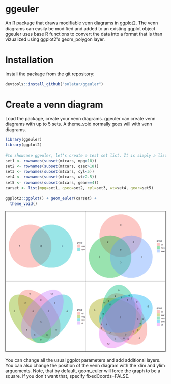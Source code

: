 # ggeuler

An [R](https://www.r-project.org) package that draws modifiable venn diagrams in [ggplot2](https://ggplot2.tidyverse.org/). The venn diagrams can easily be modified and added to an existing ggplot object. ggeuler uses base R functions to convert the data into a format that is than vizualized using ggplot2's geom_polygon layer.

# Installation
Install the package from the git repository:
``` r
devtools::install_github("solatar/ggeuler")
```

# Create a venn diagram
Load the package, create your venn diagrams. ggeuler can create venn diagrams with up to 5 sets. A theme_void normally goes will with venn diagrams.
``` r
library(ggeuler)
library(ggplot2)

#to showcase ggeuler, let's create a test set list. It is simply a list of vectors.
set1 <- rownames(subset(mtcars, mpg>18))
set2 <- rownames(subset(mtcars, qsec>18))
set3 <- rownames(subset(mtcars, cyl<5))
set4 <- rownames(subset(mtcars, wt>2.5))
set5 <- rownames(subset(mtcars, gear==4))
carset <- list(mpg=set1, qsec=set2, cyl=set3, wt=set4, gear=set5)

ggplot2::ggplot() + geom_euler(carset) +
  theme_void()
```
<img src="readme_files/venn2-5.png"/>

You can change all the usual ggplot parameters and add additional layers. You can also change the position of the venn diagram with the xlim and ylim arguements.
Note, that by default, geom_euler will force the graph to be a square. If you don't want that, specify fixedCoords=FALSE.
